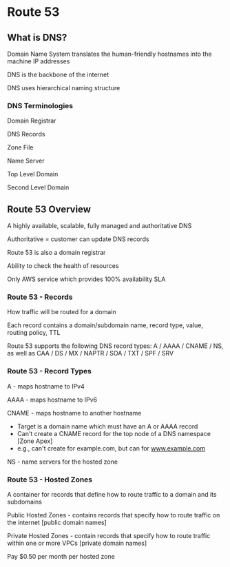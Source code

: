 # Route 53 # 

## What is DNS? ## 

Domain Name System translates the human-friendly hostnames into the machine IP addresses 

DNS is the backbone of the internet 

DNS uses hierarchical naming structure 

### DNS Terminologies ### 

Domain Registrar 

DNS Records 

Zone File 

Name Server 

Top Level Domain 

Second Level Domain 

## Route 53 Overview ## 

A highly available, scalable, fully managed and authoritative DNS 

Authoritative = customer can update DNS records 

Route 53 is also a domain registrar 

Ability to check the health of resources 

Only AWS service which provides 100% availability SLA 

### Route 53 - Records ### 

How traffic will be routed for a domain 

Each record contains a domain/subdomain name, record type, value, routing policy, TTL 

Route 53 supports the following DNS record types: A / AAAA / CNAME / NS, as well as CAA / DS / MX / NAPTR / SOA / TXT / SPF / SRV 

### Route 53 - Record Types ### 

A - maps hostname to IPv4 

AAAA - maps hostname to IPv6 

CNAME - maps hostname to another hostname 
* Target is a domain name which must have an A or AAAA record 
* Can't create a CNAME record for the top node of a DNS namespace [Zone Apex] 
* e.g., can't create for example.com, but can for www.example.com 

NS - name servers for the hosted zone 

### Route 53 - Hosted Zones ### 

A container for records that define how to route traffic to a domain and its subdomains 

Public Hosted Zones - contains records that specify how to route traffic on the internet [public domain names] 

Private Hosted Zones - contain records that specify how to route traffic within one or more VPCs [private domain names] 

Pay $0.50 per month per hosted zone 